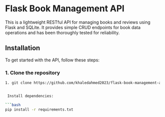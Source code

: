 # Flask Book Management API

This is a lightweight RESTful API for managing books and reviews using Flask and SQLite. It provides simple CRUD endpoints for book data operations and has been thoroughly tested for reliability.

## Installation

To get started with the API, follow these steps:

### 1. Clone the repository

```bash
1. git clone https://github.com/khaledahmed2023/flask-book-management-api.git


 Install dependencies:

```bash
pip install -r requirements.txt




